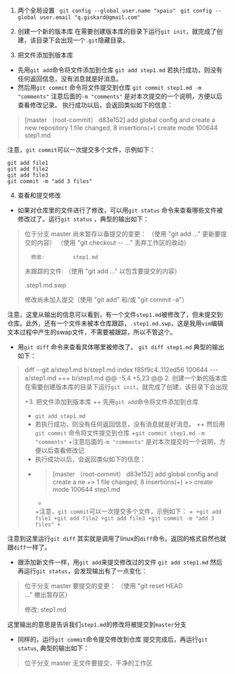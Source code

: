 1. 两个全局设置
` git config --global user.name "xpaiu"`
` git config --global user.email "q.giskard@gmail.com"`

2. 创建一个新的版本库
在需要创建版本库的目录下运行`git init`，就完成了创建，该目录下会出现一个`.git`隐藏目录。

3. 把文件添加到版本库
+ 先用`git add`命令将文件添加到仓库
 `git add step1.md`
 若执行成功，则没有任何返回信息，没有消息就是好消息。
+ 然后用`git commit` 命令将文件提交到仓库
`git commit step1.md -m "comments"`
注意后面的`-m "comments"` 是对本次提交的一个说明，方便以后查看修改记录。
 执行成功以后，会返回类似如下的信息：
 > [master （root-commit） d83e152] add global config and create a new repository
>  1 file changed, 8 insertions(+)
>     create mode 100644 step1.md

注意，`git commit`可以一次提交多个文件，示例如下：
```
git add file1
git add file2
git add file3
git commit -m "add 3 files"
```

4. 查看和提交修改
+ 如果对仓库里的文件进行了修改，可以用`git status` 命令来查看哪些文件被修改过了。运行`git status` ，典型的输出如下：
>位于分支 master
>尚未暂存以备提交的变更：
> （使用 "git add <file>..." 更新要提交的内容）
>   （使用 "git checkout -- <file>..." 丢弃工作区的改动）
>
>   	修改:         step1.md
>
>未跟踪的文件:
>  （使用 "git add <file>..." 以包含要提交的内容）
>
>  	.step1.md.swp
>
>修改尚未加入提交（使用 "git add" 和/或 "git commit -a"）

注意，这里从输出的信息可以看到，有一个文件`step1.md`被修改了，但未提交到仓库。此外，还有一个文件未被本仓库跟踪，`.step1.md.swp`，这是我用`vim`编辑文本过程中产生的swap文件，不需要被跟踪，所以不管这个。

+ 用`git diff` 命令来查看具体哪里被修改了。
`git diff step1.md`
典型的输出如下：
>diff --git a/step1.md b/step1.md
>index f85f9c4..112ed56 100644
>--- a/step1.md
>+++ b/step1.md
>@@ -5,4 +5,23 @@
> 2. 创建一个新的版本库
>  在需要创建版本库的目录下运行`git init`，就完成了创建，该目录下会出现
>   
>  +3. 把文件添加到版本库
>  ++ 先用`git add`命令将文件添加到仓库
>  + `git add step1.md`
>  + 若执行成功，则没有任何返回信息，没有消息就是好消息。
>  ++ 然后用`git commit` 命令将文件提交到仓库
>  +`git commit step1.md -m "comments"`
>  +注意后面的`-m "comments"` 是对本次提交的一个说明，方便以后查看修改记
>  + 执行成功以后，会返回类似如下的信息：
>  + > [master （root-commit） d83e152] add global config and create a ne
>  +>  1 file changed, 8 insertions(+)
>    +>     create mode 100644 step1.md
>    +
>    +注意，`git commit`可以一次提交多个文件，示例如下：
>    +```
>    +git add file1
>    +git add file2
>    +git add file3
>    +git commit -m "add 3 files"
>    +```

注意到这里运行`git diff` 其实就是调用了linux的`diff`命令。返回的格式自然也就跟`diff`一样了。

+ 跟添加新文件一样，用`git add`来提交修改过的文件
`git add step1.md`
然后再运行`git status`，会发现输出有了一点变化：
>位于分支 master
>要提交的变更：
>  （使用 "git reset HEAD <file>..." 撤出暂存区）
>
>  	修改:         step1.md
>

这里输出的意思是告诉我们`step1.md`的修改将被提交到`master`分支

+ 同样的，运行`git commit`命令提交修改到仓库
提交完成后，再运行`git status`, 典型的输出如下：
>位于分支 master
>无文件要提交，干净的工作区

